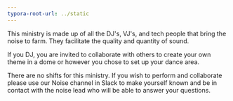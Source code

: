 ```yaml
---
typora-root-url: ../static
---
```


This ministry is made up of all the DJ's, VJ's, and tech people that bring the noise to farm. They facilitate the quality and quantity of sound.

If you DJ, you are invited to collaborate with others to create your own theme in a dome or however you chose to set up your dance area. 



There are no shifts for this ministry. If you wish to perform and  collaborate  please use our Noise channel in Slack to make yourself known and be in contact with the noise lead who will be able to answer your questions.

